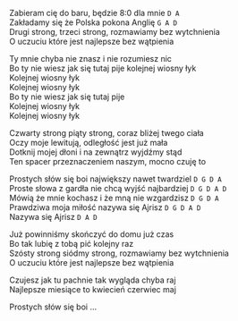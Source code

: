 Zabieram cię do baru, będzie 8:0 dla mnie `D A`  
Zakładamy się że Polska pokona Anglię `G A D`  
Drugi strong, trzeci strong, rozmawiamy bez wytchnienia  
O uczuciu które jest najlepsze bez wątpienia  

Ty mnie chyba nie znasz i nie rozumiesz nic  
Bo ty nie wiesz jak się tutaj pije kolejnej wiosny łyk  
Kolejnej wiosny łyk  
Kolejnej wiosny łyk  
Bo ty nie wiesz jak się tutaj pije  
Kolejnej wiosny łyk  
Kolejnej wiosny łyk  

Czwarty strong piąty strong, coraz bliżej twego ciała  
Oczy moje lewitują, odległość jest już mała  
Dotknij mojej dłoni i na zewnątrz wyjdźmy stąd  
Ten spacer przeznaczeniem naszym, mocno czuję to  

Prostych słów się boi największy nawet twardziel `D G D A`  
Proste słowa z gardła nie chcą wyjść najbardziej `D G D A D`  
Mówią że mnie kochasz i że mną nie wzgardzisz `D G D A`  
Prawdziwa moja miłość nazywa się Ajrisz `D G D A D`  
Nazywa się Ajrisz `D A D`  

Już powinniśmy skończyć do domu już czas  
Bo tak lubię z tobą pić kolejny raz  
Szósty strong siódmy strong, rozmawiamy bez wytchnienia  
O uczuciu które jest najlepsze bez wątpienia  

Czujesz jak tu pachnie tak wygląda chyba raj  
Najlepsze miesiące to kwiecień czerwiec maj  

Prostych słów się boi …
